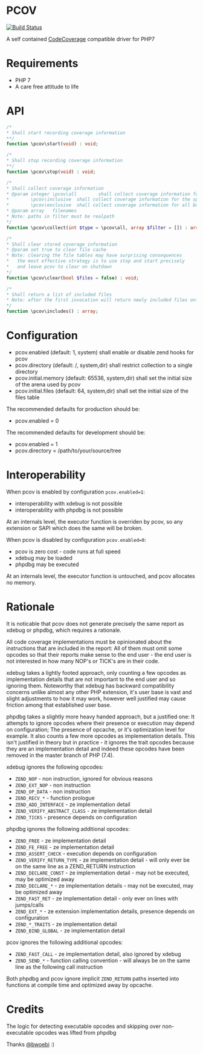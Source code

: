PCOV
====

[![Build Status](https://travis-ci.org/krakjoe/pcov.svg?branch=develop)](https://travis-ci.org/krakjoe/pcov)

A self contained [CodeCoverage](https://github.com/sebastianbergmann/php-code-coverage) compatible driver for PHP7

Requirements
============

  * PHP 7
  * A care free attitude to life

API
===

```php
/*
* Shall start recording coverage information
**/
function \pcov\start(void) : void;

/*
* Shall stop recording coverage information
**/
function \pcov\stop(void) : void;

/*
* Shall collect coverage information
* @param integer \pcov\all        shall collect coverage information for all files
*		 \pcov\inclusive  shall collect coverage information for the specified files
*		 \pcov\exclusive  shall collect coverage information for all but the specified files
* @param array   filenames
* Note: paths in filter must be realpath
*/
function \pcov\collect(int $type = \pcov\all, array $filter = []) : array;

/*
* Shall clear stored coverage information
* @param set true to clear file cache
* Note: clearing the file tables may have surprising consequences
*	the most effective strategy is to use stop and start precisely
*	and leave pcov to clear on shutdown
*/
function \pcov\clear(bool $files = false) : void;

/*
* Shall return a list of included files
* Note: after the first invocation will return newly included files only
*/
function \pcov\includes() : array;
```

Configuration
=============

  * pcov.enabled          (default: 1, system)             shall enable or disable zend hooks for pcov
  * pcov.directory        (default: /, system,dir)         shall restrict collection to a single directory
  * pcov.initial.memory   (default: 65536, system,dir)     shall set the initial size of the arena used by pcov
  * pcov.initial.files    (default: 64, system,dir)        shall set the initial size of the files table

The recommended defaults for production should be:

  * pcov.enabled = 0

The recommended defaults for development should be:

  * pcov.enabled = 1
  * pcov.directory = /path/to/your/source/tree

Interoperability
================

When pcov is enabled by configuration ```pcov.enabled=1```:

  * interoperability with xdebug is not possible
  * interoperability with phpdbg is not possible

At an internals level, the executor function is overriden by pcov, so any extension or SAPI which does the same will be broken.

When pcov is disabled by configuration ```pcov.enabled=0```:

  * pcov is zero cost - code runs at full speed
  * xdebug may be loaded
  * phpdbg may be executed

At an internals level, the executor function is untouched, and pcov allocates no memory.

Rationale
=========

It is noticable that pcov does not generate precisely the same report as xdebug or phpdbg, which requires a rationale.

All code coverage implementations must be opinionated about the instructions that are included in the report: All of them
must omit some opcodes so that their reports make sense to the end user - the end user is not interested in how many NOP's
or TICK's are in their code.

xdebug takes a lightly footed approach, only counting a few opcodes as implementation details that are not important to the
end user and so ignoring them. Noteworthy that xdebug has backward compatibility concerns unlike almost any other PHP 
extension, it's user base is vast and slight adjustments to how it may work, however well justified may cause friction 
among that established user base.

phpdbg takes a slightly more heavy handed approach, but a justified one: It attempts to ignore opcodes where their presence
or execution may depend on configuration; The presence of opcache, or it's optimization level for example. It also counts a 
few more opcodes as implementation details. This isn't justified in theory but in practice - it ignores the trait opcodes 
because they are an implementation detail and indeed these opcodes have been removed in the master branch of PHP (7.4).

xdebug ignores the following opcodes:

  * `ZEND_NOP`                   - non instruction, ignored for obvious reasons
  * `ZEND_EXT_NOP`               - non instruction
  * `ZEND_OP_DATA`               - non instruction
  * `ZEND_RECV_*`                - function prologue
  * `ZEND_ADD_INTERFACE`         - ze implementation detail
  * `ZEND_VERIFY_ABSTRACT_CLASS` - ze implementation detail
  * `ZEND_TICKS`                 - presence depends on configuration

phpdbg ignores the following additional opcodes:

  * `ZEND_FREE`                  - ze implementation detail
  * `ZEND_FE_FREE`               - ze implementation detail
  * `ZEND_ASSERT_CHECK`          - execution depends on configuration
  * `ZEND_VERIFY_RETURN_TYPE`    - ze implementation detail - will only ever be on the same line as a ZEND_RETURN instruction
  * `ZEND_DECLARE_CONST`         - ze implementation detail - may not be executed, may be optimized away
  * `ZEND_DECLARE_*`             - ze implementation details - may not be executed, may be optimized away
  * `ZEND_FAST_RET`              - ze implementation detail - only ever on lines with jumps/calls
  * `ZEND_EXT_*`                 - ze extension implementation details, presence depends on configuration
  * `ZEND_*_TRAITS`              - ze implementation detail
  * `ZEND_BIND_GLOBAL`           - ze implementation detail

pcov ignores the following additional opcodes:

  * `ZEND_FAST_CALL`             - ze implementation detail, also ignored by xdebug
  * `ZEND_SEND_*`		 - function calling convention - will always be on the same line as the following call instruction

Both phpdbg and pcov ignore implicit `ZEND_RETURN` paths inserted into functions at compile time and optimized away by opcache.

Credits
=======

The logic for detecting executable opcodes and skipping over non-executable opcodes was lifted from phpdbg

Thanks [@bwoebi](https://github.com/bwoebi) :)
